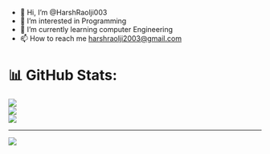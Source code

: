 - 👋 Hi, I’m @HarshRaolji003
- 👀 I’m interested in Programming
- 🌱 I’m currently learning computer Engineering
- 📫 How to reach me harshraolji2003@gmail.com

<!---
HarshRaolji003/HarshRaolji003 is a ✨ special ✨ repository because its `README.md` (this file) appears on your GitHub profile.
You can click the Preview link to take a look at your changes.
--->
# 📊 GitHub Stats:
![](https://github-readme-stats.vercel.app/api?username=HarshRaolji003&theme=dark&hide_border=false&include_all_commits=false&count_private=false)<br/>
![](https://github-readme-streak-stats.herokuapp.com/?user=HarshRaolji003&theme=dark&hide_border=false)<br/>
![](https://github-readme-stats.vercel.app/api/top-langs/?username=HarshRaolji003&theme=dark&hide_border=false&include_all_commits=false&count_private=false&layout=compact)

---
[![](https://visitcount.itsvg.in/api?id=HarshRaolji003&icon=0&color=0)](https://visitcount.itsvg.in)

<!-- Proudly created with GPRM ( https://gprm.itsvg.in ) -->
